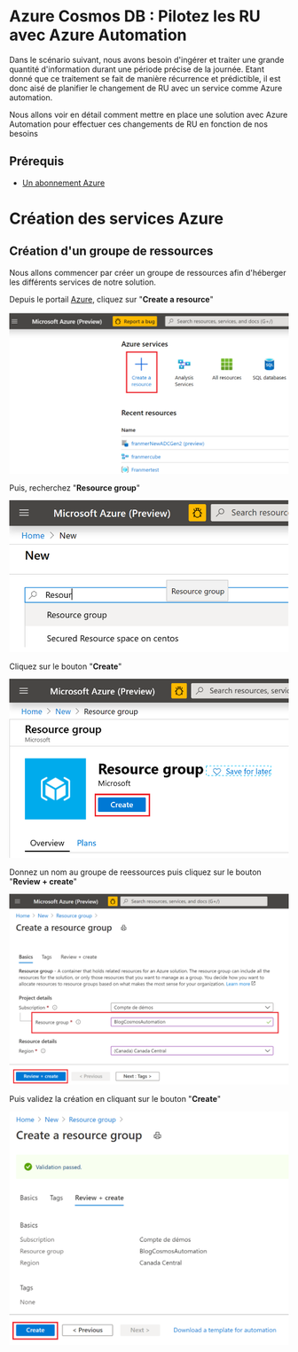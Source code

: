 # Azure Cosmos DB : Pilotez les RU avec Azure Automation

Dans le scénario suivant, nous avons besoin d'ingérer et traiter une grande quantité d'information durant une période précise de la journée.
Etant donné que ce traitement se fait de manière récurrence et prédictible, il est donc aisé de planifier le changement de RU avec un service comme Azure automation.

Nous allons voir en détail comment mettre en place une solution avec Azure Automation pour effectuer ces changements de RU en fonction de nos besoins

## Prérequis

- [Un abonnement Azure](https://azure.microsoft.com/fr-fr/free/)


# Création des services Azure
## Création d'un groupe de ressources
Nous allons commencer par créer un groupe de ressources afin d'héberger les différents services de notre solution.

Depuis le portail [Azure](https://portal.azure.com), cliquez sur "**Create a resource**"

![sparkle](Pictures/001.png)

 Puis, recherchez "**Resource group**"

 ![sparkle](Pictures/002.png)


Cliquez sur le bouton "**Create**"

![sparkle](Pictures/003.png)

Donnez un nom au groupe de reessources puis cliquez sur le bouton "**Review + create**"

![sparkle](Pictures/004.png)

Puis validez la création en cliquant sur le bouton "**Create**"

![sparkle](Pictures/005.png)

